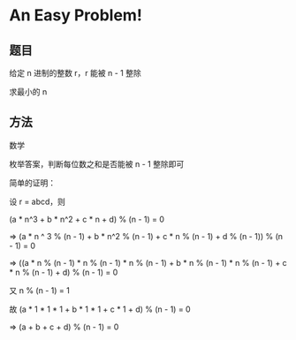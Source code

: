 # An Easy Problem!

## 题目

给定 n 进制的整数 r，r 能被 n - 1 整除

求最小的 n


## 方法

数学

枚举答案，判断每位数之和是否能被 n - 1 整除即可

简单的证明：

设 r = abcd，则

(a * n^3 + b * n^2 + c * n + d) % (n - 1) = 0

=> (a * n ^ 3 % (n - 1) + b * n^2 % (n - 1) + c * n % (n - 1) + d % (n - 1)) % (n - 1) = 0

=> ((a * n % (n - 1) * n % (n - 1) * n % (n - 1) + b * n % (n - 1) * n % (n - 1) + c * n % (n - 1) + d) % (n - 1) = 0

又 n % (n - 1) = 1

故 (a * 1 * 1 * 1 + b * 1 * 1 + c * 1 + d) % (n - 1) = 0

=> (a + b + c + d) % (n - 1) = 0
